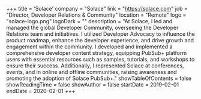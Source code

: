 +++
title = 'Solace'
company = "Solace"
link = "https://solace.com"
job = "Director, Developer Relations & Community"
location = "Remote"
logo = "solace-logo.png"
logoDark = ""
description = "At Solace, I led and managed the global Developer Community, overseeing the Developer Relations team and initiatives. I utilized Developer Advocacy to influence the product roadmap, enhance the developer experience, and drive growth and engagement within the community. I developed and implemented a comprehensive developer content strategy, equipping PubSub+ platform users with essential resources such as samples, tutorials, and workshops to ensure their success. Additionally, I represented Solace at conferences, events, and in online and offline communities, raising awareness and promoting the adoption of Solace PubSub+."
showTableOfContents = false
showReadingTime = false
showAuthor = false
startDate = 2019-02-01
endDate = 2020-02-01
+++
